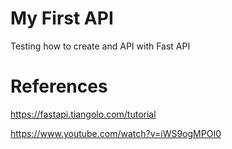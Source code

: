 # My First API
Testing how to create and API with Fast API

# References
https://fastapi.tiangolo.com/tutorial

https://www.youtube.com/watch?v=iWS9ogMPOI0
